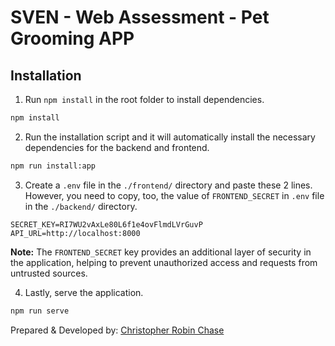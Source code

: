 # SVEN - Web Assessment - Pet Grooming APP

## Installation

1. Run `npm install` in the root folder to install dependencies.
```bash
npm install
```

2. Run the installation script and it will automatically install the necessary dependencies for the backend and frontend.
```bash
npm run install:app
```

3. Create a `.env` file in the `./frontend/` directory and paste these 2 lines. However, you need to copy, too, the value of `FRONTEND_SECRET` in `.env` file in the `./backend/` directory.
```text
SECRET_KEY=RI7WU2vAxLe80L6f1e4ovFlmdLVrGuvP
API_URL=http://localhost:8000
```
__Note:__ The `FRONTEND_SECRET` key provides an additional layer of security in the application, helping to prevent unauthorized access and requests from untrusted sources.

4. Lastly, serve the application.
```bash
npm run serve
```





Prepared & Developed by: [Christopher Robin Chase](https://github.com/chrischase011)